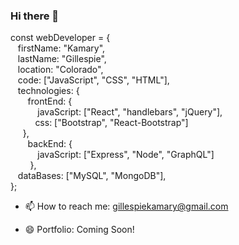 ### Hi there 👋

const webDeveloper = {   
&nbsp;&nbsp; firstName: "Kamary",   
&nbsp;&nbsp; lastName: "Gillespie",   
&nbsp;&nbsp; location: "Colorado",    
&nbsp;&nbsp; code: ["JavaScript", "CSS", "HTML"],     
&nbsp;&nbsp; technologies: {   
&nbsp;&nbsp;&nbsp;&nbsp;&nbsp;&nbsp;  frontEnd: {    
&nbsp;&nbsp;&nbsp;&nbsp;&nbsp;&nbsp;&nbsp;&nbsp;&nbsp;&nbsp;    javaScript: ["React", "handlebars", "jQuery"],   
&nbsp;&nbsp;&nbsp;&nbsp;&nbsp;&nbsp;&nbsp;&nbsp;&nbsp;    css: ["Bootstrap", "React-Bootstrap"]   
&nbsp;&nbsp;&nbsp;&nbsp;  },   
&nbsp;&nbsp;&nbsp;&nbsp;&nbsp;&nbsp;  backEnd: {   
&nbsp;&nbsp;&nbsp;&nbsp;&nbsp;&nbsp;&nbsp;&nbsp;&nbsp;&nbsp;    javaScript: ["Express", "Node", "GraphQL"]  
&nbsp;&nbsp;&nbsp;&nbsp;&nbsp;&nbsp;&nbsp;    },  
&nbsp;&nbsp; dataBases: ["MySQL", "MongoDB"],   
};   
  


- 📫 How to reach me: gillespiekamary@gmail.com

- 😄 Portfolio: Coming Soon!
